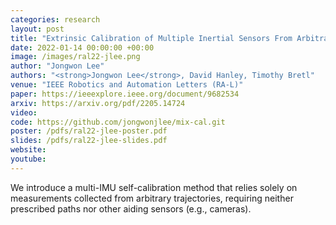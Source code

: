 ```yaml
---
categories: research
layout: post
title: "Extrinsic Calibration of Multiple Inertial Sensors From Arbitrary Trajectories"
date: 2022-01-14 00:00:00 +00:00
image: /images/ral22-jlee.png
author: "Jongwon Lee"
authors: "<strong>Jongwon Lee</strong>, David Hanley, Timothy Bretl"
venue: "IEEE Robotics and Automation Letters (RA-L)"
paper: https://ieeexplore.ieee.org/document/9682534
arxiv: https://arxiv.org/pdf/2205.14724
video: 
code: https://github.com/jongwonjlee/mix-cal.git
poster: /pdfs/ral22-jlee-poster.pdf
slides: /pdfs/ral22-jlee-slides.pdf
website: 
youtube: 
---
```

We introduce a multi-IMU self-calibration method that relies solely on measurements collected from arbitrary trajectories, requiring neither prescribed paths nor other aiding sensors (e.g., cameras).